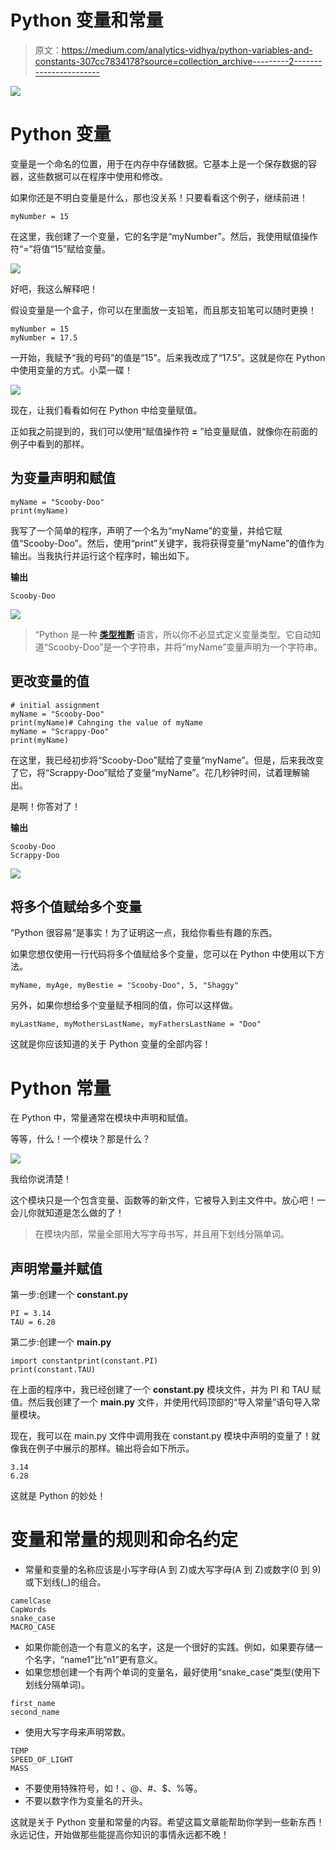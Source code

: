 # Python 变量和常量

> 原文：<https://medium.com/analytics-vidhya/python-variables-and-constants-307cc7834178?source=collection_archive---------2----------------------->

![](img/6a687b49aecb13cf90d0a76b14dbecca.png)

# Python 变量

变量是一个命名的位置，用于在内存中存储数据。它基本上是一个保存数据的容器，这些数据可以在程序中使用和修改。

如果你还是不明白变量是什么，那也没关系！只要看看这个例子，继续前进！

```
myNumber = 15
```

在这里，我创建了一个变量，它的名字是“myNumber”。然后，我使用赋值操作符“=”将值“15”赋给变量。

![](img/7cb673ec38e9a988568213546ac1a992.png)

好吧，我这么解释吧！

假设变量是一个盒子，你可以在里面放一支铅笔，而且那支铅笔可以随时更换！

```
myNumber = 15
myNumber = 17.5
```

一开始，我赋予“我的号码”的值是“15”。后来我改成了“17.5”。这就是你在 Python 中使用变量的方式。小菜一碟！

![](img/6f778dc5c1db00465e7f694f4c476665.png)

现在，让我们看看如何在 Python 中给变量赋值。

正如我之前提到的，我们可以使用“赋值操作符 **=** ”给变量赋值，就像你在前面的例子中看到的那样。

## 为变量声明和赋值

```
myName = "Scooby-Doo"
print(myName)
```

我写了一个简单的程序，声明了一个名为“myName”的变量，并给它赋值“Scooby-Doo”。然后，使用“print”关键字，我将获得变量“myName”的值作为输出。当我执行并运行这个程序时，输出如下。

**输出**

```
Scooby-Doo
```

![](img/8a838439457dc086b02b6ac0a1c6bda8.png)

> “Python 是一种 [**类型推断**](https://en.wikipedia.org/wiki/Type_inference) 语言，所以你不必显式定义变量类型。它自动知道“Scooby-Doo”是一个字符串，并将“myName”变量声明为一个字符串。

## 更改变量的值

```
# initial assignment
myName = "Scooby-Doo"
print(myName)# Cahnging the value of myName
myName = "Scrappy-Doo"
print(myName)
```

在这里，我已经初步将“Scooby-Doo”赋给了变量“myName”。但是，后来我改变了它，将“Scrappy-Doo”赋给了变量“myName”。花几秒钟时间，试着理解输出。

是啊！你答对了！

**输出**

```
Scooby-Doo
Scrappy-Doo
```

![](img/97e8be97378ae1852b8421152262288a.png)

## 将多个值赋给多个变量

“Python 很容易”是事实！为了证明这一点，我给你看些有趣的东西。

如果您想仅使用一行代码将多个值赋给多个变量，您可以在 Python 中使用以下方法。

```
myName, myAge, myBestie = "Scooby-Doo", 5, "Shaggy"
```

另外，如果你想给多个变量赋予相同的值，你可以这样做。

```
myLastName, myMothersLastName, myFathersLastName = "Doo"
```

这就是你应该知道的关于 Python 变量的全部内容！

# Python 常量

在 Python 中，常量通常在模块中声明和赋值。

等等，什么！一个模块？那是什么？

![](img/d8acd7de5a5f2a4c914346fbf471fdec.png)

我给你说清楚！

这个模块只是一个包含变量、函数等的新文件，它被导入到主文件中。放心吧！一会儿你就知道是怎么做的了！

> 在模块内部，常量全部用大写字母书写，并且用下划线分隔单词。

## **声明常量并赋值**

第一步:创建一个 **constant.py**

```
PI = 3.14
TAU = 6.28
```

第二步:创建一个 **main.py**

```
import constantprint(constant.PI)
print(constant.TAU)
```

在上面的程序中，我已经创建了一个 **constant.py** 模块文件，并为 PI 和 TAU 赋值。然后我创建了一个 **main.py** 文件，并使用代码顶部的“导入常量”语句导入常量模块。

现在，我可以在 main.py 文件中调用我在 constant.py 模块中声明的变量了！就像我在例子中展示的那样。输出将会如下所示。

```
3.14
6.28
```

这就是 Python 的妙处！

# 变量和常量的规则和命名约定

*   常量和变量的名称应该是小写字母(A 到 Z)或大写字母(A 到 Z)或数字(0 到 9)或下划线(_)的组合。

```
camelCase
CapWords
snake_case
MACRO_CASE
```

*   如果你能创造一个有意义的名字，这是一个很好的实践。例如，如果要存储一个名字，“name1”比“n1”更有意义。
*   如果您想创建一个有两个单词的变量名，最好使用“snake_case”类型(使用下划线分隔单词)。

```
first_name
second_name
```

*   使用大写字母来声明常数。

```
TEMP
SPEED_OF_LIGHT
MASS
```

*   不要使用特殊符号，如！、@、#、$、%等。
*   不要以数字作为变量名的开头。

这就是关于 Python 变量和常量的内容。希望这篇文章能帮助你学到一些新东西！永远记住，开始做那些能提高你知识的事情永远都不晚！